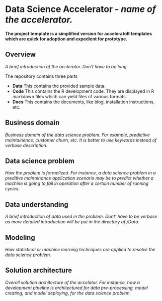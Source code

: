 # Data Science Accelerator - *name of the accelerator.*

**The project template is a simplified version for acceleratoR templates which are quick for adoption and expedient for prototype.**

## Overview

*A brief introduction of the acclerator. Don't have to be long.* 

The repository contains three parts

- **Data** This contains the provided sample data. 
- **Code** This contains the R development code. They are displayed in R markdown files which can yield files of various formats. 
- **Docs** This contains the documents, like blog, installation instructions, etc. 

## Business domain

*Business domain of the data science problem. For example, predictive maintainence, customer churn, etc. It is better to use keywords instead of verbose description.*

## Data science problem

*How the problem is formalized. For instance, a data science problem in a preditive maintenance application scenario may be to predict whether a machine is going to fail in operation after a certain number of running cycles.*

## Data understanding

*A brief introduction of data used in the problem. Dont' have to be verbose as more detailed introduction will be put in the directory of /Data.*

## Modeling

*How statistical or machine learning techniques are applied to resolve the data science problem.* 

## Solution architecture

*Overall solution architecture of the accelator. For instance, how a development pipeline is architectured for data pre-processing, model creating, and model deploying, for the data science problem.*
